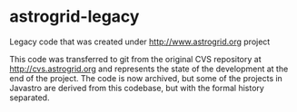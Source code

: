 # astrogrid-legacy

Legacy code that was created under http://www.astrogrid.org project

This code was transferred to git from the original CVS repository at http://cvs.astrogrid.org and represents the state of the development at the end of the project.
The code is now archived, but some of the projects in Javastro are derived from this codebase, but with the formal history separated.
